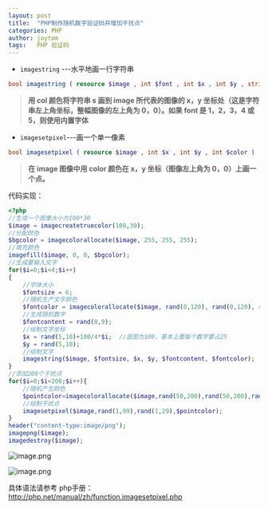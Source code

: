 ```yaml
---
layout: post
title:  "PHP制作随机数字验证码并增加干扰点"
categories: PHP
author: joytom
tags:   PHP 验证码
---
```


- `imagestring` ---水平地画一行字符串
```php
bool imagestring ( resource $image , int $font , int $x , int $y , string $s , int $col )
```
>**用 col 颜色将字符串 s 画到 image 所代表的图像的 x，y 坐标处（这是字符串左上角坐标，整幅图像的左上角为 0，0）。如果 font 是 1，2，3，4 或 5，则使用内置字体**
- `imagesetpixel`---画一个单一像素
```php
bool imagesetpixel ( resource $image , int $x , int $y , int $color )
```
>**在 image 图像中用 color 颜色在 x，y 坐标（图像左上角为 0，0）上画一个点。**

代码实现：
```php
<?php
//生成一个图像大小为100*30
$image = imagecreatetruecolor(100,30);
//分配颜色
$bgcolor = imagecolorallocate($image, 255, 255, 255);
//填充颜色
imagefill($image, 0, 0, $bgcolor);
//生成要输入文字
for($i=0;$i<4;$i++)
{
	//字体大小
	$fontsize = 6;
	//随机生产文字颜色
	$fontcolor = imagecolorallocate($image, rand(0,120), rand(0,120), rand(0,120));
	//生成随机数字
	$fontcontent = rand(0,9);
	//绘制文字坐标
	$x = rand(5,10)+100/4*$i;  //底图为100，基本上要每个数字要占25
	$y = rand(5,10);
	//绘制文字
	imagestring($image, $fontsize, $x, $y, $fontcontent, $fontcolor);
}
//添加200个干扰点
for($i=0;$i<200;$i++){
	//随机产生颜色
	$pointcolor=imagecolorallocate($image,rand(50,200),rand(50,200),rand(50,200));
	//绘制干扰点
	imagesetpixel($image,rand(1,99),rand(1,29),$pointcolor);
}
header("content-type:image/png");
imagepng($image);
imagedestroy($image);
```
![image.png](https://upload-images.jianshu.io/upload_images/13570975-c5a94e352a19f959.png?imageMogr2/auto-orient/strip%7CimageView2/2/w/1240)

![image.png](https://upload-images.jianshu.io/upload_images/13570975-c8cb94283d45058e.png?imageMogr2/auto-orient/strip%7CimageView2/2/w/1240)

具体语法请参考 php手册：
<a>http://php.net/manual/zh/function.imagesetpixel.php</a>


